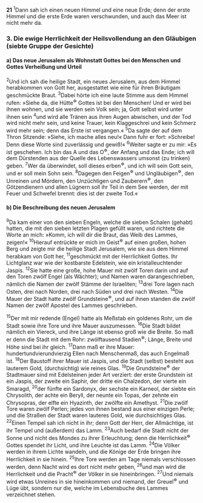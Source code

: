 __21__
<sup>1</sup>Dann sah ich einen neuen Himmel und eine neue Erde; denn der erste Himmel und die erste Erde waren verschwunden, und auch das Meer ist nicht mehr da.

### 3. Die ewige Herrlichkeit der Heilsvollendung an den Gläubigen (siebte Gruppe der Gesichte)

#### a) Das neue Jerusalem als Wohnstatt Gottes bei den Menschen und Gottes Verheißung und Urteil

<sup>2</sup>Und ich sah die heilige Stadt, ein neues Jerusalem, aus dem Himmel herabkommen von Gott her, ausgestattet wie eine für ihren Bräutigam geschmückte Braut.
<sup>3</sup>Dabei hörte ich eine laute Stimme aus dem Himmel rufen: »Siehe da, die Hütte<sup title="oder: das Zelt = die Wohnstatt">&#x2732;</sup> Gottes ist bei den Menschen! Und er wird bei ihnen wohnen, und sie werden sein Volk sein; ja, Gott selbst wird unter ihnen sein
<sup>4</sup>und wird alle Tränen aus ihren Augen abwischen, und der Tod wird nicht mehr sein, und keine Trauer, kein Klaggeschrei und kein Schmerz wird mehr sein; denn das Erste ist vergangen.«
<sup>5</sup>Da sagte der auf dem Thron Sitzende: »Siehe, ich mache alles neu!« Dann fuhr er fort: »Schreibe! Denn diese Worte sind zuverlässig und gewiß!«
<sup>6</sup>Weiter sagte er zu mir: »Es ist geschehen. Ich bin das A und das O<sup title="1,8">&#x2732;</sup>, der Anfang und das Ende; ich will dem Dürstenden aus der Quelle des Lebenswassers umsonst (zu trinken) geben.
<sup>7</sup>Wer da überwindet, soll dieses erben<sup title="= zu eigen erhalten">&#x2732;</sup>, und ich will sein Gott sein, und er soll mein Sohn sein.
<sup>8</sup>Dagegen den Feigen<sup title="= den Verzagten">&#x2732;</sup> und Ungläubigen<sup title="oder: Treulosen">&#x2732;</sup>, den Unreinen und Mördern, den Unzüchtigen und Zauberern<sup title="oder: Giftmischern">&#x2732;</sup>, den Götzendienern und allen Lügnern soll ihr Teil in dem See werden, der mit Feuer und Schwefel brennt: dies ist der zweite Tod.«

#### b) Die Beschreibung des neuen Jerusalem

<sup>9</sup>Da kam einer von den sieben Engeln, welche die sieben Schalen (gehabt) hatten, die mit den sieben letzten Plagen gefüllt waren, und richtete die Worte an mich: »Komm, ich will dir die Braut, das Weib des Lammes, zeigen!«
<sup>10</sup>Hierauf entrückte er mich im Geist<sup title="1,10">&#x2732;</sup> auf einen großen, hohen Berg und zeigte mir die heilige Stadt Jerusalem, wie sie aus dem Himmel herabkam von Gott her,
<sup>11</sup>geschmückt mit der Herrlichkeit Gottes. Ihr Lichtglanz war wie der kostbarste Edelstein, wie ein kristalleuchtender Jaspis.
<sup>12</sup>Sie hatte eine große, hohe Mauer mit zwölf Toren darin und auf den Toren zwölf Engel (als Wächter); und Namen waren darangeschrieben, nämlich die Namen der zwölf Stämme der Israeliten;
<sup>13</sup>drei Tore lagen nach Osten, drei nach Norden, drei nach Süden und drei nach Westen.
<sup>14</sup>Die Mauer der Stadt hatte zwölf Grundsteine<sup title="oder: Steinlagen im Grundbau; vgl. V.19">&#x2732;</sup>, und auf ihnen standen die zwölf Namen der zwölf Apostel des Lammes geschrieben.

<sup>15</sup>Der mit mir redende (Engel) hatte als Meßstab ein goldenes Rohr, um die Stadt sowie ihre Tore und ihre Mauer auszumessen.
<sup>16</sup>Die Stadt bildet nämlich ein Viereck, und ihre Länge ist ebenso groß wie die Breite. So maß er denn die Stadt mit dem Rohr: zwölftausend Stadien<sup title="= 2200 Kilometer">&#x2732;</sup>; Länge, Breite und Höhe sind bei ihr gleich.
<sup>17</sup>Dann maß er ihre Mauer: hundertundvierundvierzig Ellen nach Menschenmaß, das auch Engelmaß ist.
<sup>18</sup>Der Baustoff ihrer Mauer ist Jaspis, und die Stadt (selbst) besteht aus lauterem Gold, (durchsichtig) wie reines Glas.
<sup>19</sup>Die Grundsteine<sup title="vgl. V.14">&#x2732;</sup> der Stadtmauer sind mit Edelsteinen jeder Art verziert: der erste Grundstein ist ein Jaspis, der zweite ein Saphir, der dritte ein Chalzedon, der vierte ein Smaragd,
<sup>20</sup>der fünfte ein Sardonyx, der sechste ein Karneol, der siebte ein Chrysolith, der achte ein Beryll, der neunte ein Topas, der zehnte ein Chrysopras, der elfte ein Hyazinth, der zwölfte ein Amethyst.
<sup>21</sup>Die zwölf Tore waren zwölf Perlen; jedes von ihnen bestand aus einer einzigen Perle; und die Straßen der Stadt waren lauteres Gold, wie durchsichtiges Glas.
<sup>22</sup>Einen Tempel sah ich nicht in ihr; denn Gott der Herr, der Allmächtige, ist ihr Tempel und (außerdem) das Lamm.
<sup>23</sup>Auch bedarf die Stadt nicht der Sonne und nicht des Mondes zu ihrer Erleuchtung; denn die Herrlichkeit<sup title="= der Lichtglanz">&#x2732;</sup> Gottes spendet ihr Licht, und ihre Leuchte ist das Lamm.
<sup>24</sup>Die Völker werden in ihrem Lichte wandeln, und die Könige der Erde bringen ihre Herrlichkeit in sie hinein.
<sup>25</sup>Ihre Tore werden am Tage niemals verschlossen werden, denn Nacht wird es dort nicht mehr geben,
<sup>26</sup>und man wird die Herrlichkeit und die Pracht<sup title="= Kostbarkeiten">&#x2732;</sup> der Völker in sie hineinbringen.
<sup>27</sup>Und niemals wird etwas Unreines in sie hineinkommen und niemand, der Greuel<sup title="oder: Götzendienst">&#x2732;</sup> und Lüge übt, sondern nur die, welche im Lebensbuche des Lammes verzeichnet stehen.